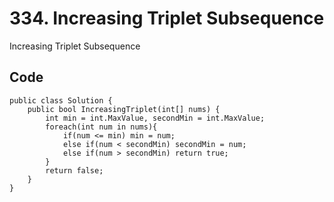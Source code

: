 # 334. Increasing Triplet Subsequence
Increasing Triplet Subsequence

## Code
    public class Solution {
        public bool IncreasingTriplet(int[] nums) {
            int min = int.MaxValue, secondMin = int.MaxValue;
            foreach(int num in nums){
                if(num <= min) min = num;
                else if(num < secondMin) secondMin = num;
                else if(num > secondMin) return true;
            }
            return false;
        }
    }